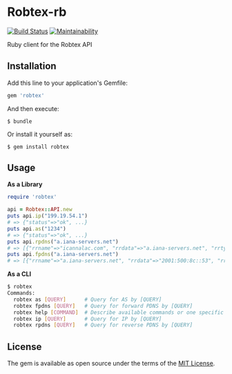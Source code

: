 # Robtex-rb

[![Build Status](https://travis-ci.org/ninoseki/robtex-rb.svg?branch=master)](https://travis-ci.org/ninoseki/robtex-rb)
[![Maintainability](https://api.codeclimate.com/v1/badges/b5bba652a09c7ef1aa57/maintainability)](https://codeclimate.com/github/ninoseki/robtex-rb/maintainability)

Ruby client for the Robtex API

## Installation

Add this line to your application's Gemfile:

```ruby
gem 'robtex'
```

And then execute:

    $ bundle

Or install it yourself as:

    $ gem install robtex

## Usage

**As a Library**

```rb
require 'robtex'

api = Robtex::API.new
puts api.ip("199.19.54.1")
# => {"status"=>"ok", ...}
puts api.as("1234")
# => {"status"=>"ok", ...}
puts api.rpdns("a.iana-servers.net")
# => [{"rrname"=>"icannalac.com", "rrdata"=>"a.iana-servers.net", "rrtype"=>"NS", "time_first"=>1440957502, "time_last"=>1526778684, "count"=>2}, ...]
puts api.fpdns("a.iana-servers.net")
# => [{"rrname"=>"a.iana-servers.net", "rrdata"=>"2001:500:8c::53", "rrtype"=>"AAAA", "time_first"=>1441242410, "time_last"=>1460542918, "count"=>18}, ...]
```

**As a CLI**

```sh
$ robtex
Commands:
  robtex as [QUERY]      # Query for AS by [QUERY]
  robtex fpdns [QUERY]   # Query for forward PDNS by [QUERY]
  robtex help [COMMAND]  # Describe available commands or one specific command
  robtex ip [QUERY]      # Query for IP by [QUERY]
  robtex rpdns [QUERY]   # Query for reverse PDNS by [QUERY]
```

## License

The gem is available as open source under the terms of the [MIT License](https://opensource.org/licenses/MIT).

